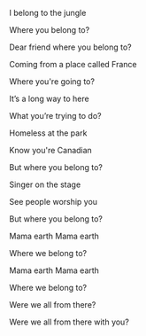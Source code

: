 I belong to the jungle  

Where you belong to?  

Dear friend where you belong to?  

Coming from a place called France  

Where you're going to?  

It’s a long way to here   

What you’re trying to do?   

Homeless at the park    

Know you're Canadian  

But where you belong to?  

Singer on the stage  

See people worship you  

But where you belong to?   

Mama earth   Mama earth   

Where we belong to?   

Mama earth   Mama earth   

Where we belong to?   

Were we all from there?   

Were we all from there with you?   

